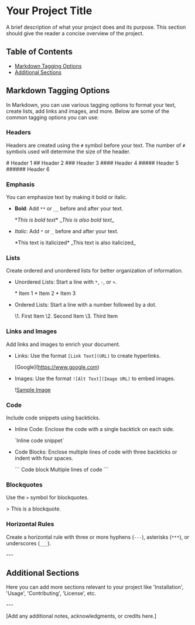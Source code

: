 # Your Project Title

A brief description of what your project does and its purpose. This section should give the reader a concise overview of the project.

## Table of Contents

- [Markdown Tagging Options](#markdown-tagging-options)
- [Additional Sections](#additional-sections)

## Markdown Tagging Options

In Markdown, you can use various tagging options to format your text, create lists, add links and images, and more. Below are some of the common tagging options you can use:

### Headers

Headers are created using the `#` symbol before your text. The number of `#` symbols used will determine the size of the header.

\# Header 1
\## Header 2
\### Header 3
\#### Header 4
\##### Header 5
\###### Header 6

### Emphasis

You can emphasize text by making it bold or italic.

- **Bold**: Add `**` or `__` before and after your text.

  \**This is bold text**
  \__This is also bold text__

- *Italic*: Add `*` or `_` before and after your text.

  \*This text is italicized*
  \_This text is also italicized_

### Lists

Create ordered and unordered lists for better organization of information.

- Unordered Lists: Start a line with `*`, `-`, or `+`.
  
  \* Item 1
  \* Item 2
  \* Item 3

- Ordered Lists: Start a line with a number followed by a dot.
  
  \1. First Item
  \2. Second Item
  \3. Third Item

### Links and Images

Add links and images to enrich your document.

- Links: Use the format `[Link Text](URL)` to create hyperlinks.

  \[Google](https://www.google.com)

- Images: Use the format `![Alt Text](Image URL)` to embed images.

  \![Sample Image](image_url.jpg)

### Code

Include code snippets using backticks.

- Inline Code: Enclose the code with a single backtick on each side.

  \`Inline code snippet`

- Code Blocks: Enclose multiple lines of code with three backticks or indent with four spaces.

  \```
  Code block
  Multiple lines of code
  \```

### Blockquotes

Use the `>` symbol for blockquotes.

\> This is a blockquote.

### Horizontal Rules

Create a horizontal rule with three or more hyphens (`---`), asterisks (`***`), or underscores (`___`).

\---

## Additional Sections

Here you can add more sections relevant to your project like 'Installation', 'Usage', 'Contributing', 'License', etc.

\---

[Add any additional notes, acknowledgments, or credits here.]
